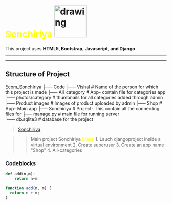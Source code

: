 # <span style="color: yellow"> Sonchiriya </span>                <img src="https://www.freepnglogos.com/uploads/parrot/pin-ulla-therstr-glar-parrot-parrot-21.png" alt="drawing" width="100"/>

<!-- ![](https://www.freepnglogos.com/uploads/parrot/pin-ulla-therstr-glar-parrot-parrot-21.png) -->

<!-- _This is an actual running project_ -->

This project uses **HTML5, Bootstrap, Javascript, and Django** 

---

---

## Structure of Project
   Ecom_Sonchiriya
    ├── Code
        ├── Vishal                     # Name of the person for which this project is made
               ├── All_category        # App- contain file for categories app
               ├── photos/category     # thumbnails for all categories added through admin
               ├── Product images      # Images of product uploaded by admin
               ├── Shop                # App- Main app
               ├── Sonchiriya          # Project- This contain all the connecting files for 
               ├── manage.py           # main file for running server   
               └── db.sqlite3          # database for the project
                 

> [Sonchiriya](sonchiriya.co.in)

> > Main project Sonchiriya
<span style="color: yellow"> Steps </span>
    1. Lauch djangoproject inside a virtual environment
    2. Create superuser
    3. Create an app name "Shop"
    4. 
> > All-categories

<!-- \`Inline code block inside this ` -->

### Codeblocks

```python
def add(n,m):
    return n+m
```

```javascript
function add(n, m) {
  return n + m;
}
```

